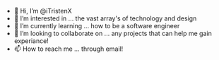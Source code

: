 - 👋 Hi, I’m @iTristenX
- 👀 I’m interested in ... the vast array's of technology and design
- 🌱 I’m currently learning ... how to be a software engineer 
- 💞️ I’m looking to collaborate on ... any projects that can help me gain experiance! 
- 📫 How to reach me ... through email! 

<!---
itristenx/itristenx is a ✨ special ✨ repository because its `README.md` (this file) appears on your GitHub profile.
You can click the Preview link to take a look at your changes.
--->
